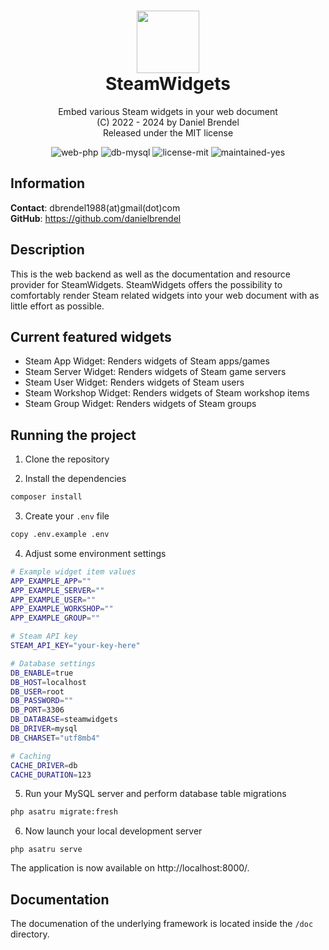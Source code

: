 <h1 align="center">
    <img src="public/img/logo.png" width="100"/><br/>
    SteamWidgets
</h1>

<p align="center">
    Embed various Steam widgets in your web document<br/>
    (C) 2022 - 2024 by Daniel Brendel<br/>
    Released under the MIT license
</p>

<p align="center">
    <img src="https://img.shields.io/badge/web-php-orange" alt="web-php"/>
    <img src="https://img.shields.io/badge/db-mysql-pink" alt="db-mysql"/>
    <img src="https://img.shields.io/badge/license-MIT-blue" alt="license-mit"/>
    <img src="https://img.shields.io/badge/maintained-yes-green" alt="maintained-yes"/>
</p>

## Information

__Contact__: dbrendel1988(at)gmail(dot)com\
__GitHub__: https://github.com/danielbrendel

## Description
This is the web backend as well as the documentation and resource provider for SteamWidgets.
SteamWidgets offers the possibility to comfortably render Steam related widgets into your web
document with as little effort as possible. 

## Current featured widgets
- Steam App Widget: Renders widgets of Steam apps/games
- Steam Server Widget: Renders widgets of Steam game servers
- Steam User Widget: Renders widgets of Steam users
- Steam Workshop Widget: Renders widgets of Steam workshop items
- Steam Group Widget: Renders widgets of Steam groups 

## Running the project

1. Clone the repository

2. Install the dependencies
```sh
composer install
```

3. Create your `.env` file
```sh
copy .env.example .env
```

4. Adjust some environment settings
```sh
# Example widget item values
APP_EXAMPLE_APP=""
APP_EXAMPLE_SERVER=""
APP_EXAMPLE_USER=""
APP_EXAMPLE_WORKSHOP=""
APP_EXAMPLE_GROUP=""

# Steam API key
STEAM_API_KEY="your-key-here"

# Database settings
DB_ENABLE=true
DB_HOST=localhost
DB_USER=root
DB_PASSWORD=""
DB_PORT=3306
DB_DATABASE=steamwidgets
DB_DRIVER=mysql
DB_CHARSET="utf8mb4"

# Caching
CACHE_DRIVER=db
CACHE_DURATION=123
```

5. Run your MySQL server and perform database table migrations
```sh
php asatru migrate:fresh
```

6. Now launch your local development server
```
php asatru serve
```
The application is now available on http://localhost:8000/.

## Documentation

The documenation of the underlying framework is located inside the `/doc` directory.